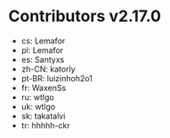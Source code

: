 # Contributors v2.17.0

* cs: Lemafor
* pl: Lemafor
* es: Santyxs
* zh-CN: katorly
* pt-BR: luizinhoh2o1
* fr: WaxenSs
* ru: wtlgo
* uk: wtlgo
* sk: takatalvi
* tr: hhhhh-ckr
